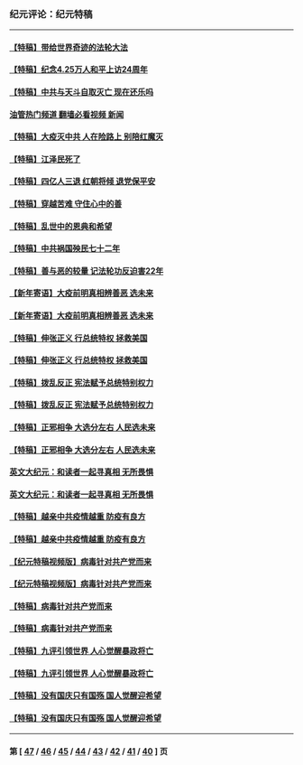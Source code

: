 ### 纪元评论：纪元特稿
---
#### [【特稿】带给世界奇迹的法轮大法](../../pages/nsc424/n13994132.md?06060330) 
#### [【特稿】纪念4.25万人和平上访24周年](../../pages/nsc424/n13980883.md?06060330) 
#### [【特稿】中共与天斗自取灭亡 现在还乐吗](../../pages/nsc424/n13897482.md?06060330) 
#### [油管热门频道 翻墙必看视频 新闻](ok?06060330)
#### [【特稿】大疫灭中共 人在险路上 别陪红魔灭](../../pages/nsc424/n13890697.md?06060330) 
#### [【特稿】江泽民死了](../../pages/nsc424/n13876300.md?06060330) 
#### [【特稿】四亿人三退 红朝将倾 退党保平安](../../pages/nsc424/n13794378.md?06060330) 
#### [【特稿】穿越苦难 守住心中的善](../../pages/nsc424/n13784979.md?06060330) 
#### [【特稿】乱世中的恩典和希望](../../pages/nsc424/n13734687.md?06060330) 
#### [【特稿】中共祸国殃民七十二年](../../pages/nsc424/n13272607.md?06060330) 
#### [【特稿】善与恶的较量 记法轮功反迫害22年](../../pages/nsc424/n13086597.md?06060330) 
#### [【新年寄语】大疫前明真相辨善恶 选未来](../../pages/nsc424/n12660855.md?06060330) 
#### [【新年寄语】大疫前明真相辨善恶 选未来](../../pages/nsc424/n12660855.md?06060330) 
#### [【特稿】伸张正义 行总统特权 拯救美国](../../pages/nsc424/n12616806.md?06060330) 
#### [【特稿】伸张正义 行总统特权 拯救美国](../../pages/nsc424/n12616806.md?06060330) 
#### [【特稿】拨乱反正 宪法赋予总统特别权力](../../pages/nsc424/n12598306.md?06060330) 
#### [【特稿】拨乱反正 宪法赋予总统特别权力](../../pages/nsc424/n12598306.md?06060330) 
#### [【特稿】正邪相争 大选分左右 人民选未来](../../pages/nsc424/n12545208.md?06060330) 
#### [【特稿】正邪相争 大选分左右 人民选未来](../../pages/nsc424/n12545208.md?06060330) 
#### [英文大纪元：和读者一起寻真相 无所畏惧](../../pages/nsc424/n12542027.md?06060330) 
#### [英文大纪元：和读者一起寻真相 无所畏惧](../../pages/nsc424/n12542027.md?06060330) 
#### [【特稿】越亲中共疫情越重 防疫有良方](../../pages/nsc424/n12042989.md?06060330) 
#### [【特稿】越亲中共疫情越重 防疫有良方](../../pages/nsc424/n12042989.md?06060330) 
#### [【纪元特稿视频版】病毒针对共产党而来](../../pages/nsc424/n11977328.md?06060330) 
#### [【纪元特稿视频版】病毒针对共产党而来](../../pages/nsc424/n11977328.md?06060330) 
#### [【特稿】病毒针对共产党而来](../../pages/nsc424/n11928818.md?06060330) 
#### [【特稿】病毒针对共产党而来](../../pages/nsc424/n11928818.md?06060330) 
#### [【特稿】九评引领世界 人心觉醒暴政将亡](../../pages/nsc424/n11660496.md?06060330) 
#### [【特稿】九评引领世界 人心觉醒暴政将亡](../../pages/nsc424/n11660496.md?06060330) 
#### [【特稿】没有国庆只有国殇 国人觉醒迎希望](../../pages/nsc424/n11549354.md?06060330) 
#### [【特稿】没有国庆只有国殇 国人觉醒迎希望](../../pages/nsc424/n11549354.md?06060330) 

---
#### 第 [ [47](./47.md?06060330) / [46](./46.md?06060330) / [45](./45.md?06060330) / [44](./44.md?06060330) / [43](./43.md?06060330) / [42](./42.md?06060330) / [41](./41.md?06060330) / [40](./40.md?06060330) ] 页
